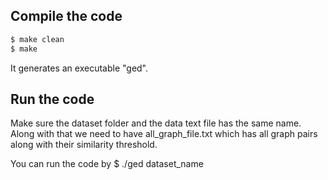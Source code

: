 ## Compile the code

```sh
$ make clean
$ make
```
It generates an executable "ged".

## Run the code
Make sure the dataset folder and the data text file has the same name. Along with that we need to have all_graph_file.txt which has all graph pairs along with their similarity threshold.

You can run the code by
$ ./ged dataset_name
